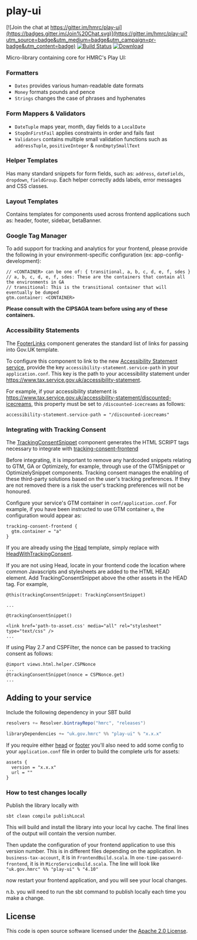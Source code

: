 <!--
Copyright 2018 HM Revenue & Custom

Licensed under the Apache License, Version 2.0 (the "License");
you may not use this file except in compliance with the License.
You may obtain a copy of the License at

  http://www.apache.org/licenses/LICENSE-2.0

Unless required by applicable law or agreed to in writing, software
distributed under the License is distributed on an "AS IS" BASIS,
WITHOUT WARRANTIES OR CONDITIONS OF ANY KIND, either express or implied.
See the License for the specific language governing permissions and
limitations under the License.
-->
play-ui
=======

[![Join the chat at https://gitter.im/hmrc/play-ui](https://badges.gitter.im/Join%20Chat.svg)](https://gitter.im/hmrc/play-ui?utm_source=badge&utm_medium=badge&utm_campaign=pr-badge&utm_content=badge) [![Build Status](https://travis-ci.org/hmrc/play-ui.svg)](https://travis-ci.org/hmrc/play-ui) [ ![Download](https://api.bintray.com/packages/hmrc/releases/play-ui/images/download.svg) ](https://bintray.com/hmrc/releases/play-ui/_latestVersion)

Micro-library containing core for HMRC's Play UI:

### Formatters
* `Dates` provides various human-readable date formats
* `Money` formats pounds and pence
* `Strings` changes the case of phrases and hyphenates

### Form Mappers & Validators
* `DateTuple` maps year, month, day fields to a `LocalDate`
* `StopOnFirstFail` applies constraints in order and fails fast
* `Validators` contains multiple small validation functions such as `addressTuple`, `positiveInteger` & `nonEmptySmallText`

### Helper Templates
Has many standard snippets for form fields, such as: `address`, `dateFields`, `dropdown`, `fieldGroup`. Each helper
correctly adds labels, error messages and CSS classes.

### Layout Templates
Contains templates for components used across frontend applications such as: header, footer, sidebar, betaBanner.

### Google Tag Manager
To add support for tracking and analytics for your frontend, please provide the following in your environment-specific 
configuration (ex: app-config-development):

```
// <CONTAINER> can be one of: { transitional, a, b, c, d, e, f, sdes }
// a, b, c, d, e, f, sdes: These are the containers that contain all the environments in GA
// transitional: This is the transitional container that will eventually be dumped 
gtm.container: <CONTAINER>

``` 

**Please consult with the CIPSAGA team before using any of these containers.**

### Accessibility Statements

The [FooterLinks](src/main/twirl/uk/gov/hmrc/play/views/layouts/FooterLinks.scala.html) component generates the standard list of links for passing into Gov.UK template.

To configure this component to link to the new 
[Accessibility Statement service](https://www.github.com/hmrc/accessibility-statement-frontend), provide the key 
`accessibility-statement.service-path` in your `application.conf`. This key is the path to your 
accessibility statement under https://www.tax.service.gov.uk/accessibility-statement.
 
For example, if your accessibility statement is https://www.tax.service.gov.uk/accessibility-statement/discounted-icecreams, 
this property must be set to `/discounted-icecreams` as follows:

```
accessibility-statement.service-path = "/discounted-icecreams"
```

### Integrating with Tracking Consent

The [TrackingConsentSnippet](src/main/twirl/uk/gov/hmrc/play/views/layouts/TrackingConsentSnippet.scala.html)
component generates the HTML SCRIPT tags necessary to integrate with [tracking-consent-frontend](https//www.github.com/hmrc/tracking-consent-frontend)

Before integrating, it is important to remove any hardcoded snippets relating to GTM, GA or Optimizely, for example,
through use of the GTMSnippet or OptimizelySnippet components. Tracking consent
manages the enabling of these third-party solutions based on the user's tracking preferences. If they are not removed
there is a risk the user's tracking preferences will not be honoured.

Configure your service's GTM container in `conf/application.conf`. For example, if you have been
instructed to use GTM container `a`, the configuration would appear as:

```
tracking-consent-frontend {
  gtm.container = "a"
}
```

If you are already using the [Head](src/main/twirl/uk/gov/hmrc/play/views/layouts/Head.scala.html) template, simply replace with
[HeadWithTrackingConsent](src/main/twirl/uk/gov/hmrc/play/views/layouts/HeadWithTrackingConsent.scala.html).

If you are not using Head, locate in your frontend code the location where common Javascripts and stylesheets are 
added to the HTML HEAD element. Add TrackingConsentSnippet above the other assets in the HEAD tag. For example,

```
@this(trackingConsentSnippet: TrackingConsentSnippet)

...

@trackingConsentSnippet()

<link href='path-to-asset.css' media="all" rel="stylesheet" type="text/css" />
...
```

If using Play 2.7 and CSPFilter, the nonce can be passed to tracking consent as follows:

```
@import views.html.helper.CSPNonce
...
@trackingConsentSnippet(nonce = CSPNonce.get)
...
```

## Adding to your service

Include the following dependency in your SBT build

```scala
resolvers += Resolver.bintrayRepo("hmrc", "releases")

libraryDependencies += "uk.gov.hmrc" %% "play-ui" % "x.x.x"
```

If you require either [head](https://github.com/hmrc/play-ui/blob/master/src/main/twirl/uk/gov/hmrc/play/views/layouts/head.scala.html) or [footer](https://github.com/hmrc/play-ui/blob/master/src/main/twirl/uk/gov/hmrc/play/views/layouts/footer.scala.html) you'll also need to add some config to your `application.conf` file in order to build the complete urls for assets:

```
assets {
  version = "x.x.x"
  url = ""
}
```

### How to test changes locally

Publish the library locally with
 
 ```sbt clean compile publishLocal```
 
 This will build and install the library into your local Ivy cache. The final lines of the output will contain the version number. 
 
 Then update the configuration of your frontend application to use this version number. 
 This is in different files depending on the application. 
 In `business-tax-account`, it is in `FrontendBuild.scala`.
 In `one-time-password-frontend`, it is in `MicroServiceBuild.scala`.
 The line will look like 
 ```"uk.gov.hmrc" %% "play-ui" % "4.10"```
 
 now restart your frontend application, and you will see your local changes.
 
 n.b. you will need to run the sbt command to publish locally each time you make a change.


## License ##

This code is open source software licensed under the [Apache 2.0 License]("http://www.apache.org/licenses/LICENSE-2.0.html").
